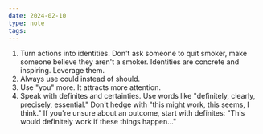 ```yaml
---
date: 2024-02-10
type: note
tags:
---
```


1. Turn actions into identities. Don't ask someone to quit smoker, make someone believe they aren't a smoker. Identities are concrete and inspiring. Leverage them.
2. Always use could instead of should.
3. Use "you" more. It attracts more attention.
4. Speak with definites and certainties. Use words like "definitely, clearly, precisely, essential." Don't hedge with "this might work, this seems, I think." If you're unsure about an outcome, start with definites: "This would definitely work if these things happen..."